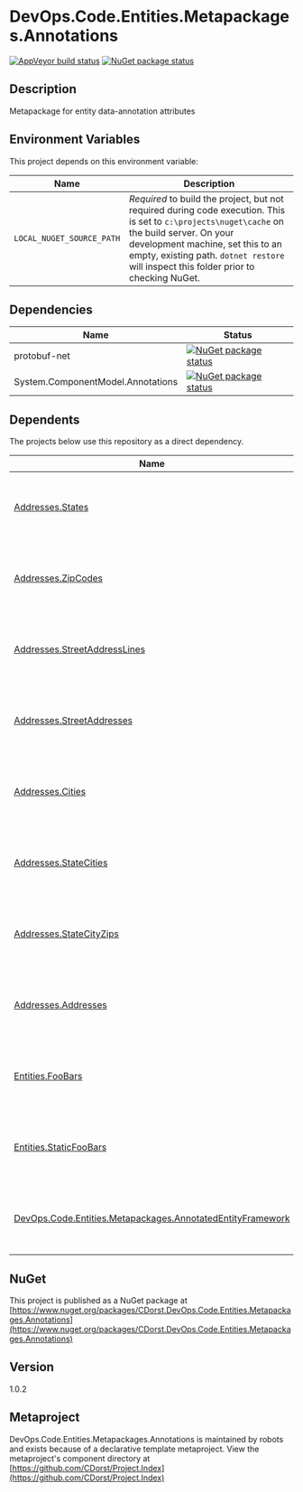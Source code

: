 # DevOps.Code.Entities.Metapackages.Annotations

[![AppVeyor build status](https://img.shields.io/appveyor/ci/cdorst/devops-code-entities-metapackages-annotations.svg?label=AppVeyor&style=for-the-badge)](https://ci.appveyor.com/project/cdorst/devops-code-entities-metapackages-annotations)
[![NuGet package status](https://img.shields.io/nuget/v/CDorst.DevOps.Code.Entities.Metapackages.Annotations.svg?label=NuGet&style=for-the-badge)](https://www.nuget.org/packages/CDorst.DevOps.Code.Entities.Metapackages.Annotations)

## Description

Metapackage for entity data-annotation attributes

## Environment Variables

This project depends on this environment variable:

Name | Description
---- | -----------
`LOCAL_NUGET_SOURCE_PATH` | *Required* to build the project, but not required during code execution. This is set to `c:\projects\nuget\cache` on the build server. On your development machine, set this to an empty, existing path. `dotnet restore` will inspect this folder prior to checking NuGet.

## Dependencies

Name | Status
---- | ------
protobuf-net | [![NuGet package status](https://img.shields.io/nuget/v/protobuf-net.svg?label=NuGet&style=flat-square)](https://www.nuget.org/packages/protobuf-net)
System.ComponentModel.Annotations | [![NuGet package status](https://img.shields.io/nuget/v/System.ComponentModel.Annotations.svg?label=NuGet&style=flat-square)](https://www.nuget.org/packages/System.ComponentModel.Annotations)

## Dependents

The projects below use this repository as a direct dependency.

Name | Status
---- | ------
[Addresses.States](https://github.com/CDorst/Addresses.States) | [![AppVeyor build status](https://img.shields.io/appveyor/ci/cdorst/addresses-states.svg?label=AppVeyor&style=flat-square)](https://ci.appveyor.com/project/cdorst/addresses-states) [![NuGet package status](https://img.shields.io/nuget/v/CDorst.Addresses.States.svg?label=NuGet&style=flat-square)](https://www.nuget.org/packages/CDorst.Addresses.States)
[Addresses.ZipCodes](https://github.com/CDorst/Addresses.ZipCodes) | [![AppVeyor build status](https://img.shields.io/appveyor/ci/cdorst/addresses-zipcodes.svg?label=AppVeyor&style=flat-square)](https://ci.appveyor.com/project/cdorst/addresses-zipcodes) [![NuGet package status](https://img.shields.io/nuget/v/CDorst.Addresses.ZipCodes.svg?label=NuGet&style=flat-square)](https://www.nuget.org/packages/CDorst.Addresses.ZipCodes)
[Addresses.StreetAddressLines](https://github.com/CDorst/Addresses.StreetAddressLines) | [![AppVeyor build status](https://img.shields.io/appveyor/ci/cdorst/addresses-streetaddresslines.svg?label=AppVeyor&style=flat-square)](https://ci.appveyor.com/project/cdorst/addresses-streetaddresslines) [![NuGet package status](https://img.shields.io/nuget/v/CDorst.Addresses.StreetAddressLines.svg?label=NuGet&style=flat-square)](https://www.nuget.org/packages/CDorst.Addresses.StreetAddressLines)
[Addresses.StreetAddresses](https://github.com/CDorst/Addresses.StreetAddresses) | [![AppVeyor build status](https://img.shields.io/appveyor/ci/cdorst/addresses-streetaddresses.svg?label=AppVeyor&style=flat-square)](https://ci.appveyor.com/project/cdorst/addresses-streetaddresses) [![NuGet package status](https://img.shields.io/nuget/v/CDorst.Addresses.StreetAddresses.svg?label=NuGet&style=flat-square)](https://www.nuget.org/packages/CDorst.Addresses.StreetAddresses)
[Addresses.Cities](https://github.com/CDorst/Addresses.Cities) | [![AppVeyor build status](https://img.shields.io/appveyor/ci/cdorst/addresses-cities.svg?label=AppVeyor&style=flat-square)](https://ci.appveyor.com/project/cdorst/addresses-cities) [![NuGet package status](https://img.shields.io/nuget/v/CDorst.Addresses.Cities.svg?label=NuGet&style=flat-square)](https://www.nuget.org/packages/CDorst.Addresses.Cities)
[Addresses.StateCities](https://github.com/CDorst/Addresses.StateCities) | [![AppVeyor build status](https://img.shields.io/appveyor/ci/cdorst/addresses-statecities.svg?label=AppVeyor&style=flat-square)](https://ci.appveyor.com/project/cdorst/addresses-statecities) [![NuGet package status](https://img.shields.io/nuget/v/CDorst.Addresses.StateCities.svg?label=NuGet&style=flat-square)](https://www.nuget.org/packages/CDorst.Addresses.StateCities)
[Addresses.StateCityZips](https://github.com/CDorst/Addresses.StateCityZips) | [![AppVeyor build status](https://img.shields.io/appveyor/ci/cdorst/addresses-statecityzips.svg?label=AppVeyor&style=flat-square)](https://ci.appveyor.com/project/cdorst/addresses-statecityzips) [![NuGet package status](https://img.shields.io/nuget/v/CDorst.Addresses.StateCityZips.svg?label=NuGet&style=flat-square)](https://www.nuget.org/packages/CDorst.Addresses.StateCityZips)
[Addresses.Addresses](https://github.com/CDorst/Addresses.Addresses) | [![AppVeyor build status](https://img.shields.io/appveyor/ci/cdorst/addresses-addresses.svg?label=AppVeyor&style=flat-square)](https://ci.appveyor.com/project/cdorst/addresses-addresses) [![NuGet package status](https://img.shields.io/nuget/v/CDorst.Addresses.Addresses.svg?label=NuGet&style=flat-square)](https://www.nuget.org/packages/CDorst.Addresses.Addresses)
[Entities.FooBars](https://github.com/CDorst/Entities.FooBars) | [![AppVeyor build status](https://img.shields.io/appveyor/ci/cdorst/entities-foobars.svg?label=AppVeyor&style=flat-square)](https://ci.appveyor.com/project/cdorst/entities-foobars) [![NuGet package status](https://img.shields.io/nuget/v/CDorst.Entities.FooBars.svg?label=NuGet&style=flat-square)](https://www.nuget.org/packages/CDorst.Entities.FooBars)
[Entities.StaticFooBars](https://github.com/CDorst/Entities.StaticFooBars) | [![AppVeyor build status](https://img.shields.io/appveyor/ci/cdorst/entities-staticfoobars.svg?label=AppVeyor&style=flat-square)](https://ci.appveyor.com/project/cdorst/entities-staticfoobars) [![NuGet package status](https://img.shields.io/nuget/v/CDorst.Entities.StaticFooBars.svg?label=NuGet&style=flat-square)](https://www.nuget.org/packages/CDorst.Entities.StaticFooBars)
[DevOps.Code.Entities.Metapackages.AnnotatedEntityFramework](https://github.com/CDorst/DevOps.Code.Entities.Metapackages.AnnotatedEntityFramework) | [![AppVeyor build status](https://img.shields.io/appveyor/ci/cdorst/devops-code-entities-metapackages-annotatedentityf.svg?label=AppVeyor&style=flat-square)](https://ci.appveyor.com/project/cdorst/devops-code-entities-metapackages-annotatedentityf) [![NuGet package status](https://img.shields.io/nuget/v/CDorst.DevOps.Code.Entities.Metapackages.AnnotatedEntityFramework.svg?label=NuGet&style=flat-square)](https://www.nuget.org/packages/CDorst.DevOps.Code.Entities.Metapackages.AnnotatedEntityFramework)

## NuGet


This project is published as a NuGet package at [https://www.nuget.org/packages/CDorst.DevOps.Code.Entities.Metapackages.Annotations](https://www.nuget.org/packages/CDorst.DevOps.Code.Entities.Metapackages.Annotations)

## Version

1.0.2

## Metaproject

DevOps.Code.Entities.Metapackages.Annotations is maintained by robots and exists because of a declarative template metaproject. View the metaproject's component directory at [https://github.com/CDorst/Project.Index](https://github.com/CDorst/Project.Index)

